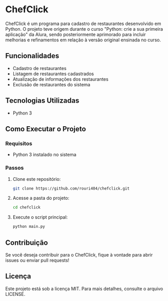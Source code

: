 # ChefClick

ChefClick é um programa para cadastro de restaurantes desenvolvido em Python. O projeto teve origem durante o curso "Python: crie a sua primeira aplicação" da Alura, sendo posteriormente aprimorado para incluir melhorias e refinamentos em relação à versão original ensinada no curso.

## Funcionalidades
- Cadastro de restaurantes
- Listagem de restaurantes cadastrados
- Atualização de informações dos restaurantes
- Exclusão de restaurantes do sistema

## Tecnologias Utilizadas
- Python 3

## Como Executar o Projeto

### Requisitos
- Python 3 instalado no sistema

### Passos
1. Clone este repositório:
   ```sh
   git clone https://github.com/rouri404/chefclick.git
   ```
2. Acesse a pasta do projeto:
   ```sh
   cd chefclick
   ```
3. Execute o script principal:
   ```sh
   python main.py
   ```

## Contribuição
Se você deseja contribuir para o ChefClick, fique à vontade para abrir issues ou enviar pull requests!

## Licença
Este projeto está sob a licença MIT. Para mais detalhes, consulte o arquivo LICENSE.

